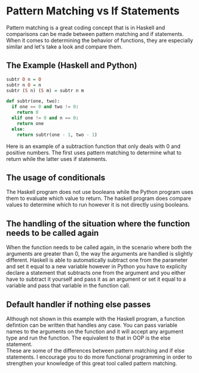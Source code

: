 # Pattern Matching vs If Statements

Pattern matching is a great coding concept that is in Haskell and comparisons can be made between pattern matching and if statements. 
When it comes to determining the behavior of functions, they are especially similar and let's take a look and compare them.

## The Example (Haskell and Python)
```hs
subtr O n = O
subtr n O = n
subtr (S n) (S m) = subtr n m
```
```py
def subtr(one, two):
  if one == 0 and two != 0:
    return 0
  elif one != 0 and n == 0:
    return one
  else:
    return subtr(one - 1, two - 1)
```

Here is an example of a subtraction function that only deals with 0 and positive numbers. The first uses pattern matching to determine what to return while the latter
uses if statements. 

## The usage of conditionals
The Haskell program does not use booleans while the Python program uses them to evaluate which value to return. The haskell program does compare values to determine which to run however it is not directly using booleans.

## The handling of the situation where the function needs to be called again
When the function needs to be called again, in the scenario where both the arguments are greater than 0, the way the arguments are handled is slightly different. Haskell is able to automatically subtract one from the parameter and set it equal to a new variable however in Python you have to explicity declare a statement that subtracts one from the argument and you either have to subtract it yourself and pass it as an argument or set it equal to a variable and pass that variable in the function call.

## Default handler if nothing else passes
Although not shown in this example with the Haskell program, a function defintion can be written that handles any case. You can pass variable names to the arguments on the function and it will accept any argument type and run the function. The equivalent to that in OOP is the else statement.
</br>
These are some of the differences between pattern matching and if else statements. I encourage you to do more functional programming in order to strengthen your knowledge of this great tool called pattern matching.
